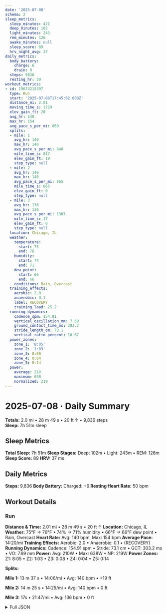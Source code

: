 ```yaml
---
date: '2025-07-08'
schema: 2
sleep_metrics:
  sleep_minutes: 471
  deep_minutes: 102
  light_minutes: 243
  rem_minutes: 126
  awake_minutes: null
  sleep_score: 89
  hrv_night_avg: 37
daily_metrics:
  body_battery:
    charge: 6
    drain: 0
  steps: 9836
  resting_hr: 50
workout_metrics:
- id: 19674215397
  type: Run
  start: '2025-07-08T17:45:02.000Z'
  distance_mi: 2.01
  moving_time_s: 1729
  elev_gain_ft: 20
  avg_hr: 140
  max_hr: 154
  avg_pace_s_per_mi: 860
  splits:
  - mile: 1
    avg_hr: 140
    max_hr: 140
    avg_pace_s_per_mi: 846
    mile_time_s: 817
    elev_gain_ft: 19
    step_type: null
  - mile: 2
    avg_hr: 140
    max_hr: 140
    avg_pace_s_per_mi: 865
    mile_time_s: 865
    elev_gain_ft: 0
    step_type: null
  - mile: 3
    avg_hr: 136
    max_hr: 136
    avg_pace_s_per_mi: 1307
    mile_time_s: 17
    elev_gain_ft: 0
    step_type: null
  location: Chicago, IL
  weather:
    temperature:
      start: 75
      end: 76
    humidity:
      start: 74
      end: 71
    dew_point:
      start: 66
      end: 66
    conditions: Rain, Overcast
  training_effects:
    aerobic: 2.0
    anaerobic: 0.1
    label: RECOVERY
    training_load: 25.2
  running_dynamics:
    cadence_spm: 154.91
    vertical_oscillation_mm: 7.69
    ground_contact_time_ms: 303.2
    stride_length_cm: 73.1
    vertical_ratio_percent: 10.67
  power_zones:
    zone_1: '8:05'
    zone_2: '1:03'
    zone_3: 0:08
    zone_4: 0:04
    zone_5: 0:14
  power:
    average: 210
    maximum: 638
    normalized: 219
---
```

# 2025-07-08 · Daily Summary
**Totals:** 2.0 mi • 28 m 49 s • 20 ft ↑ • 9,836 steps  
**Sleep:** 7h 51m sleep

## Sleep Metrics
**Total Sleep:** 7h 51m
**Sleep Stages:** Deep: 102m • Light: 243m • REM: 126m
**Sleep Score:** 89
**HRV:** 37 ms

## Daily Metrics
**Steps:** 9,836
**Body Battery:** Charged: +6
**Resting Heart Rate:** 50 bpm

## Workout Details
### Run
**Distance & Time:** 2.01 mi • 28 m 49 s • 20 ft ↑
**Location:** Chicago, IL
**Weather:** 75°F → 76°F • 74% → 71% humidity • 66°F → 66°F dew point • Rain, Overcast
**Heart Rate:** Avg: 140 bpm, Max: 154 bpm
**Average Pace:** 14:20/mi
**Training Effects:** Aerobic: 2.0 • Anaerobic: 0.1 • (RECOVERY)
**Running Dynamics:** Cadence: 154.91 spm • Stride: 73.1 cm • GCT: 303.2 ms • VO: 7.69 mm
**Power:** Avg: 210W • Max: 638W • NP: 219W
**Power Zones:** Z1: 8:05 • Z2: 1:03 • Z3: 0:08 • Z4: 0:04 • Z5: 0:14

**Splits:**

**Mile 1:** 13 m 37 s • 14:06/mi • Avg: 140 bpm • +19 ft

**Mile 2:** 14 m 25 s • 14:25/mi • Avg: 140 bpm • 0 ft

**Mile 3:** 17s • 21:47/mi • Avg: 136 bpm • 0 ft



<details>
<summary>Full JSON</summary>

```json
{
  "date": "2025-07-08",
  "schema": 2,
  "sleep_metrics": {
    "sleep_minutes": 471,
    "deep_minutes": 102,
    "light_minutes": 243,
    "rem_minutes": 126,
    "awake_minutes": null,
    "sleep_score": 89,
    "hrv_night_avg": 37
  },
  "daily_metrics": {
    "body_battery": {
      "charge": 6,
      "drain": 0
    },
    "steps": 9836,
    "resting_hr": 50
  },
  "workout_metrics": [
    {
      "id": 19674215397,
      "type": "Run",
      "start": "2025-07-08T17:45:02.000Z",
      "distance_mi": 2.01,
      "moving_time_s": 1729,
      "elev_gain_ft": 20,
      "avg_hr": 140,
      "max_hr": 154,
      "avg_pace_s_per_mi": 860,
      "splits": [
        {
          "mile": 1,
          "avg_hr": 140,
          "max_hr": 140,
          "avg_pace_s_per_mi": 846,
          "mile_time_s": 817,
          "elev_gain_ft": 19,
          "step_type": null
        },
        {
          "mile": 2,
          "avg_hr": 140,
          "max_hr": 140,
          "avg_pace_s_per_mi": 865,
          "mile_time_s": 865,
          "elev_gain_ft": 0,
          "step_type": null
        },
        {
          "mile": 3,
          "avg_hr": 136,
          "max_hr": 136,
          "avg_pace_s_per_mi": 1307,
          "mile_time_s": 17,
          "elev_gain_ft": 0,
          "step_type": null
        }
      ],
      "location": "Chicago, IL",
      "weather": {
        "temperature": {
          "start": 75,
          "end": 76
        },
        "humidity": {
          "start": 74,
          "end": 71
        },
        "dew_point": {
          "start": 66,
          "end": 66
        },
        "conditions": "Rain, Overcast"
      },
      "training_effects": {
        "aerobic": 2.0,
        "anaerobic": 0.1,
        "label": "RECOVERY",
        "training_load": 25.2
      },
      "running_dynamics": {
        "cadence_spm": 154.91,
        "vertical_oscillation_mm": 7.69,
        "ground_contact_time_ms": 303.2,
        "stride_length_cm": 73.1,
        "vertical_ratio_percent": 10.67
      },
      "power_zones": {
        "zone_1": "8:05",
        "zone_2": "1:03",
        "zone_3": "0:08",
        "zone_4": "0:04",
        "zone_5": "0:14"
      },
      "power": {
        "average": 210,
        "maximum": 638,
        "normalized": 219
      }
    }
  ]
}
```
</details>
